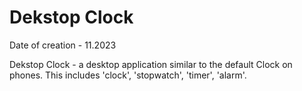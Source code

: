 # Dekstop Clock
Date of creation - 11.2023

Dekstop Clock - a desktop application similar to the default Clock on phones. This includes 'clock', 'stopwatch', 'timer', 'alarm'.

